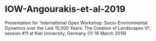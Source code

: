 # IOW-Angourakis-et-al-2019
Presentation for 'International Open Workshop: Socio-Environmental Dynamics over the Last 15,000 Years: The Creation of Landscapes VI', session #11 at Kiel University, Germany (11-16 March 2019)
